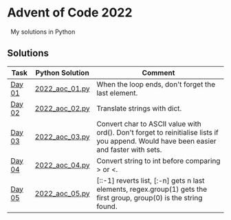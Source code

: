 # Advent of Code 2022

&nbsp;
My solutions in Python

## Solutions

Task                                                              | Python Solution             | Comment
---                                                               | ---                         | ---
[Day 01](http://adventofcode.com/2022/day/1)         | [2022_aoc_01.py](2022_aoc_01.py) | When the loop ends, don't forget the last element.
[Day 02](http://adventofcode.com/2022/day/2)         | [2022_aoc_02.py](2022_aoc_02.py) | Translate strings with dict.
[Day 03](http://adventofcode.com/2022/day/3)         | [2022_aoc_03.py](2022_aoc_03.py) | Convert char to ASCII value with ord(). Don't forget to reinitialise lists if you append. Would have been easier and faster with sets.
[Day 04](http://adventofcode.com/2022/day/4)         | [2022_aoc_04.py](2022_aoc_04.py) | Convert string to int before comparing > or <.
[Day 05](http://adventofcode.com/2022/day/5)         | [2022_aoc_05.py](2022_aoc_05.py) | [::-1] reverts list, [:-n] gets n last elements, regex.group(1) gets the first group, group(0) is the string found.
